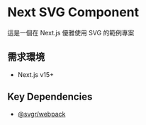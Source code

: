 # Next SVG Component

這是一個在 Next.js 優雅使用 SVG 的範例專案

## 需求環境
* Next.js v15+

## Key Dependencies
- [@svgr/webpack](https://www.npmjs.com/package/@svgr/webpack)